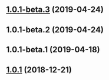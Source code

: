 ## [1.0.1-beta.3](https://github.com/NineSwordsMonster/vuepress-theme-nine/compare/v1.0.1-beta.2...v1.0.1-beta.3) (2019-04-24)



## 1.0.1-beta.2 (2019-04-24)



## 1.0.1-beta.1 (2019-04-18)



## [1.0.1](https://github.com/NineSwordsMonster/vuepress-theme-nine/compare/v1.0.0...v1.0.1) (2018-12-21)




